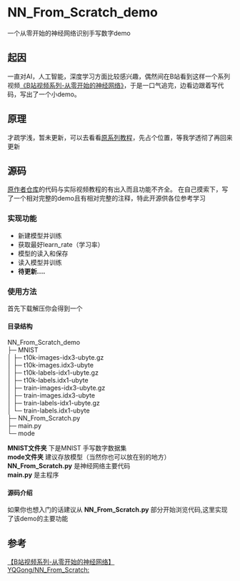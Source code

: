 # NN_From_Scratch_demo
一个从零开始的神经网络识别手写数字demo
## 起因
一直对AI，人工智能，深度学习方面比较感兴趣，偶然间在B站看到这样一个系列视频[《B站视频系列-从零开始的神经网络》](https://space.bilibili.com/28496477/channel/seriesdetail?sid=1267418)，于是一口气追完，边看边跟着写代码，写出了一个小demo。

## 原理
才疏学浅，暂未更新，可以去看看[原系列教程](https://space.bilibili.com/28496477/channel/seriesdetail?sid=1267418)，先占个位置，等我学透彻了再回来更新


## 源码
[原作者仓库](https://github.com/YQGong/NN_From_Scratch)的代码与实际视频教程的有出入而且功能不齐全。
在自己摸索下，写了一个相对完整的demo且有相对完整的注释，特此开源供各位参考学习
### 实现功能
+ 新建模型并训练
+ 获取最好learn_rate（学习率）
+ 模型的读入和保存
+ 读入模型并训练
+ **待更新....**

### 使用方法
首先下载解压你会得到一个

#### 目录结构
NN_From_Scratch_demo<br>
├─ MNIST<br>
│    ├─ t10k-images-idx3-ubyte.gz<br>
│    ├─ t10k-images.idx3-ubyte<br>
│    ├─ t10k-labels-idx1-ubyte.gz<br>
│    ├─ t10k-labels.idx1-ubyte<br>
│    ├─ train-images-idx3-ubyte.gz<br>
│    ├─ train-images.idx3-ubyte<br>
│    ├─ train-labels-idx1-ubyte.gz<br>
│    └─ train-labels.idx1-ubyte<br>
├─ NN_From_Scratch.py<br>
├─ main.py<br>
└─ mode<br>
  
 **MNIST文件夹** 下是MNIST 手写数字数据集<br>
 **mode文件夹** 建议存放模型（当然你也可以放在别的地方）<br>
 **NN_From_Scratch.py** 是神经网络主要代码<br>
  **main.py** 是主程序<br>
  
#### 源码介绍
 如果你也想入门的话建议从 **NN_From_Scratch.py** 部分开始浏览代码,这里实现了该demo的主要功能


## 参考
[【B站视频系列-从零开始的神经网络】](https://space.bilibili.com/28496477/channel/seriesdetail?sid=1267418)<br>
[YQGong/NN_From_Scratch:](https://github.com/YQGong/NN_From_Scratch)
